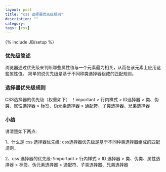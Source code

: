```yaml
---
layout: post
title: "css 选择器优先级规则"
description: ""
category: 
tags: [css]
---
```

{% include JB/setup %}


### 优先级简述

浏览器通过优先级来判断哪些属性值与一个元素最为相关，从而在该元素上应用这些属性值。
简单的说优先级是基于不同种类选择器组成的匹配规则。

### 选择器优先级规则

CSS选择器的优先级（权重如下）
！important > 行内样式 > ID选择器 > 类、伪类、属性选择器 > 标签、伪元素选择器 > 通配符、子类选择器、兄弟选择器

### 小结
讲清楚如下两点:

1、什么是 css 选择器优先级: css选择器优先级是基于不同种类选择器组成的匹配规则。

2、css 选择器的优先级: !important > 行内样式 > ID 选择器 > 类、伪类、属性选择器 > 标签、伪元素选择器 > 通配符、子类选择器、兄弟选择器


